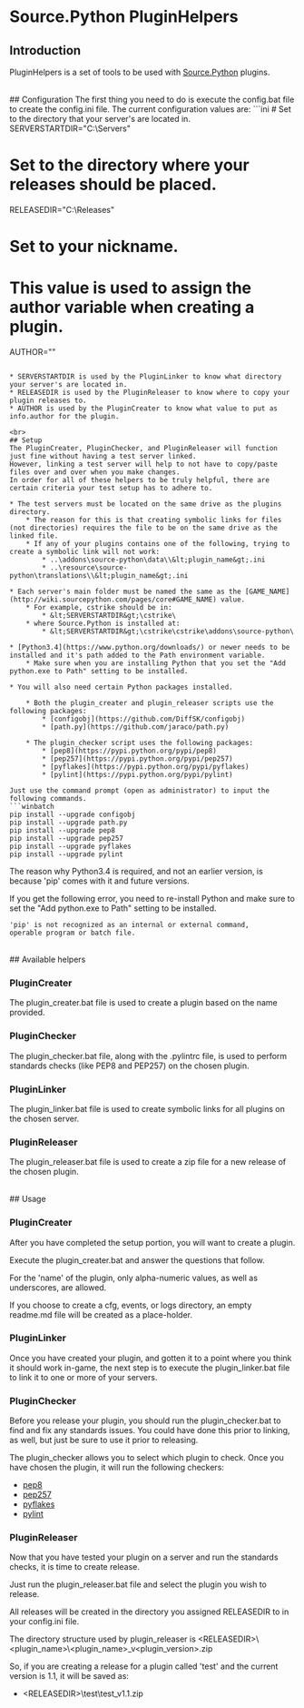 # Source.Python PluginHelpers

## Introduction
PluginHelpers is a set of tools to be used with [Source.Python](https://github.com/Source-Python-Dev-Team/Source.Python) plugins.

<br>
## Configuration
The first thing you need to do is execute the config.bat file to create the config.ini file.
The current configuration values are:
```ini
# Set to the directory that your server's are located in.
SERVERSTARTDIR="C:\Servers"

# Set to the directory where your releases should be placed.
RELEASEDIR="C:\Releases"

# Set to your nickname.
# This value is used to assign the author variable when creating a plugin.
AUTHOR=""
```

* SERVERSTARTDIR is used by the PluginLinker to know what directory your server's are located in.
* RELEASEDIR is used by the PluginReleaser to know where to copy your plugin releases to.
* AUTHOR is used by the PluginCreater to know what value to put as info.author for the plugin.

<br>
## Setup
The PluginCreater, PluginChecker, and PluginReleaser will function just fine without having a test server linked.
However, linking a test server will help to not have to copy/paste files over and over when you make changes.
In order for all of these helpers to be truly helpful, there are certain criteria your test setup has to adhere to.

* The test servers must be located on the same drive as the plugins directory.
    * The reason for this is that creating symbolic links for files (not directories) requires the file to be on the same drive as the linked file.
    * If any of your plugins contains one of the following, trying to create a symbolic link will not work:
        * ..\addons\source-python\data\\&lt;plugin_name&gt;.ini
        * ..\resource\source-python\translations\\&lt;plugin_name&gt;.ini

* Each server's main folder must be named the same as the [GAME_NAME](http://wiki.sourcepython.com/pages/core#GAME_NAME) value.
    * For example, cstrike should be in:
        * &lt;SERVERSTARTDIR&gt;\cstrike\
    * where Source.Python is installed at:
        * &lt;SERVERSTARTDIR&gt;\cstrike\cstrike\addons\source-python\

* [Python3.4](https://www.python.org/downloads/) or newer needs to be installed and it's path added to the Path environment variable.
    * Make sure when you are installing Python that you set the "Add python.exe to Path" setting to be installed.

* You will also need certain Python packages installed.

    * Both the plugin_creater and plugin_releaser scripts use the following packages:
        * [configobj](https://github.com/DiffSK/configobj)
        * [path.py](https://github.com/jaraco/path.py)

    * The plugin_checker script uses the following packages:
        * [pep8](https://pypi.python.org/pypi/pep8)
        * [pep257](https://pypi.python.org/pypi/pep257)
        * [pyflakes](https://pypi.python.org/pypi/pyflakes)
        * [pylint](https://pypi.python.org/pypi/pylint)

Just use the command prompt (open as administrator) to input the following commands.
```winbatch
pip install --upgrade configobj
pip install --upgrade path.py
pip install --upgrade pep8
pip install --upgrade pep257
pip install --upgrade pyflakes
pip install --upgrade pylint
```

The reason why Python3.4 is required, and not an earlier version, is because 'pip' comes with it and future versions.

If you get the following error, you need to re-install Python and make sure to set the "Add python.exe to Path" setting to be installed.
```winbatch
'pip' is not recognized as an internal or external command,
operable program or batch file.
```

<br>
## Available helpers

### PluginCreater
The plugin_creater.bat file is used to create a plugin based on the name provided.

### PluginChecker
The plugin_checker.bat file, along with the .pylintrc file, is used to perform standards checks (like PEP8 and PEP257) on the chosen plugin.

### PluginLinker
The plugin_linker.bat file is used to create symbolic links for all plugins on the chosen server.

### PluginReleaser
The plugin_releaser.bat file is used to create a zip file for a new release of the chosen plugin.

<br>
## Usage

### PluginCreater
After you have completed the setup portion, you will want to create a plugin.

Execute the plugin_creater.bat and answer the questions that follow.

For the 'name' of the plugin, only alpha-numeric values, as well as underscores, are allowed.

If you choose to create a cfg, events, or logs directory, an empty readme.md file will be created as a place-holder.

### PluginLinker
Once you have created your plugin, and gotten it to a point where you think it should work in-game, the next step is to execute the plugin_linker.bat file to link it to one or more of your servers.

### PluginChecker
Before you release your plugin, you should run the plugin_checker.bat to find and fix any standards issues.  You could have done this prior to linking, as well, but just be sure to use it prior to releasing.

The plugin_checker allows you to select which plugin to check.  Once you have chosen the plugin, it will run the following checkers:

* [pep8](https://pypi.python.org/pypi/pep8)
* [pep257](https://pypi.python.org/pypi/pep257)
* [pyflakes](https://pypi.python.org/pypi/pyflakes)
* [pylint](https://pypi.python.org/pypi/pylint)

### PluginReleaser
Now that you have tested your plugin on a server and run the standards checks, it is time to create release.

Just run the plugin_releaser.bat file and select the plugin you wish to release.

All releases will be created in the directory you assigned RELEASEDIR to in your config.ini file.

The directory structure used by plugin_releaser is &lt;RELEASEDIR&gt;\\&lt;plugin_name&gt;\\&lt;plugin_name&gt;_v&lt;plugin_version&gt;.zip

So, if you are creating a release for a plugin called 'test' and the current version is 1.1, it will be saved as:

* &lt;RELEASEDIR&gt;\test\test_v1.1.zip
